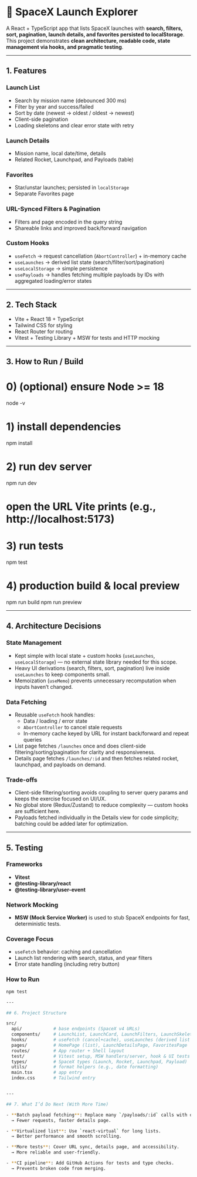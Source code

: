 # 🚀 SpaceX Launch Explorer

A React + TypeScript app that lists SpaceX launches with **search, filters, sort, pagination, launch details, and favorites persisted to localStorage**.  
This project demonstrates **clean architecture, readable code, state management via hooks, and pragmatic testing**.

---

## 1. Features

### Launch List
- Search by mission name (debounced 300 ms)  
- Filter by year and success/failed  
- Sort by date (newest → oldest / oldest → newest)  
- Client-side pagination  
- Loading skeletons and clear error state with retry  

### Launch Details
- Mission name, local date/time, details  
- Related Rocket, Launchpad, and Payloads (table)  

### Favorites
- Star/unstar launches; persisted in `localStorage`  
- Separate Favorites page  

### URL-Synced Filters & Pagination
- Filters and page encoded in the query string  
- Shareable links and improved back/forward navigation  

### Custom Hooks
- `useFetch` → request cancellation (`AbortController`) + in-memory cache  
- `useLaunches` → derived list state (search/filter/sort/pagination)  
- `useLocalStorage` → simple persistence 
- `usePayloads` → handles fetching multiple payloads by IDs with aggregated loading/error states

---

## 2. Tech Stack

- Vite + React 18 + TypeScript  
- Tailwind CSS for styling  
- React Router for routing  
- Vitest + Testing Library + MSW for tests and HTTP mocking

---

## 3. How to Run / Build

# 0) (optional) ensure Node >= 18
node -v

# 1) install dependencies
npm install

# 2) run dev server
npm run dev
# open the URL Vite prints (e.g., http://localhost:5173)

# 3) run tests
npm test

# 4) production build & local preview
npm run build
npm run preview

---

## 4. Architecture Decisions

### State Management
- Kept simple with local state + custom hooks (`useLaunches`, `useLocalStorage`) — no external state library needed for this scope.  
- Heavy UI derivations (search, filters, sort, pagination) live inside `useLaunches` to keep components small.  
- Memoization (`useMemo`) prevents unnecessary recomputation when inputs haven’t changed.  

### Data Fetching
- Reusable `useFetch` hook handles:
  - Data / loading / error state  
  - `AbortController` to cancel stale requests  
  - In-memory cache keyed by URL for instant back/forward and repeat queries  
- List page fetches `/launches` once and does client-side filtering/sorting/pagination for clarity and responsiveness.  
- Details page fetches `/launches/:id` and then fetches related rocket, launchpad, and payloads on demand.  

### Trade-offs
- Client-side filtering/sorting avoids coupling to server query params and keeps the exercise focused on UI/UX.  
- No global store (Redux/Zustand) to reduce complexity — custom hooks are sufficient here.  
- Payloads fetched individually in the Details view for code simplicity; batching could be added later for optimization.  

---

## 5. Testing

### Frameworks
- **Vitest**  
- **@testing-library/react**  
- **@testing-library/user-event**  

### Network Mocking
- **MSW (Mock Service Worker)** is used to stub SpaceX endpoints for fast, deterministic tests.  

### Coverage Focus
- `useFetch` behavior: caching and cancellation  
- Launch list rendering with search, status, and year filters  
- Error state handling (including retry button)  

### How to Run
```bash
npm test

---

## 6. Project Structure

src/
  api/            # base endpoints (SpaceX v4 URLs)
  components/     # LaunchList, LaunchCard, LaunchFilters, LaunchSkeleton, PayloadTable
  hooks/          # useFetch (cancel+cache), useLaunches (derived list state), useLocalStorage
  pages/          # HomePage (list), LaunchDetailsPage, FavoritesPage
  routes/         # App router + Shell layout
  test/           # Vitest setup, MSW handlers/server, hook & UI tests
  types/          # SpaceX types (Launch, Rocket, Launchpad, Payload)
  utils/          # format helpers (e.g., date formatting)
  main.tsx        # app entry
  index.css       # Tailwind entry


---

## 7. What I’d Do Next (With More Time)

- **Batch payload fetching**: Replace many `/payloads/:id` calls with one `/payloads/query`.  
  → Fewer requests, faster details page.

- **Virtualized list**: Use `react-virtual` for long lists.  
  → Better performance and smooth scrolling.

- **More tests**: Cover URL sync, details page, and accessibility.  
  → More reliable and user-friendly.

- **CI pipeline**: Add GitHub Actions for tests and type checks.  
  → Prevents broken code from merging.

